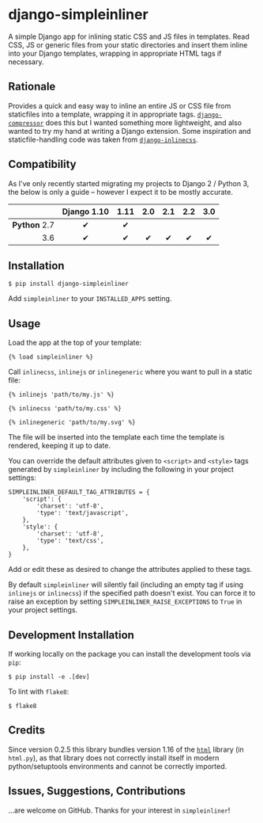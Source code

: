 # django-simpleinliner

A simple Django app for inlining static CSS and JS files in templates. Read CSS, JS or generic files from your static directories and insert them inline into your Django templates, wrapping in appropriate HTML tags if necessary.

## Rationale

Provides a quick and easy way to inline an entire JS or CSS file from staticfiles into a template, wrapping it in appropriate tags. [`django-compressor`](https://github.com/django-compressor/django-compressor) does this but I wanted something more lightweight, and also wanted to try my hand at writing a Django extension. Some inspiration and staticfile-handling code was taken from [`django-inlinecss`](https://github.com/roverdotcom/django-inlinecss/).

## Compatibility

As I've only recently started migrating my projects to Django 2 / Python 3, the below is only a guide – however I expect it to be mostly accurate.

|                | Django 1.10   | 1.11 | 2.0 | 2.1 | 2.2 | 3.0 |
|---------------:|:-------------:|:----:|:---:|:---:|:---:|:---:|
| **Python** 2.7 | ✔             | ✔    |     |     |     |     |
| 3.6            | ✔             | ✔    | ✔   | ✔   | ✔   | ✔   |

## Installation

```
$ pip install django-simpleinliner
```

Add `simpleinliner` to your `INSTALLED_APPS` setting.

## Usage

Load the app at the top of your template:

```
{% load simpleinliner %}
```

Call `inlinecss`, `inlinejs` or `inlinegeneric` where you want to pull in a static file:

```
{% inlinejs 'path/to/my.js' %}

{% inlinecss 'path/to/my.css' %}

{% inlinegeneric 'path/to/my.svg' %}
```

The file will be inserted into the template each time the template is rendered, keeping it up to date.

You can override the default attributes given to `<script>` and `<style>` tags generated by `simpleinliner` by including the following in your project settings:

```
SIMPLEINLINER_DEFAULT_TAG_ATTRIBUTES = {
    'script': {
        'charset': 'utf-8',
        'type': 'text/javascript',
    },
    'style': {
        'charset': 'utf-8',
        'type': 'text/css',
    },
}
```

Add or edit these as desired to change the attributes applied to these tags.

By default `simpleinliner` will silently fail (including an empty tag if using `inlinejs` or `inlinecss`) if the specified path doesn't exist. You can force it to raise an exception by setting `SIMPLEINLINER_RAISE_EXCEPTIONS` to `True` in your project settings.

## Development Installation

If working locally on the package you can install the development tools via `pip`:

```shell
$ pip install -e .[dev]
```

To lint with `flake8`:

```shell
$ flake8
```

## Credits

Since version 0.2.5 this library bundles version 1.16 of the [`html`](https://pypi.org/project/html/) library (in `html.py`), as that library does not correctly install itself in modern python/setuptools environments and cannot be correctly imported.

## Issues, Suggestions, Contributions

...are welcome on GitHub. Thanks for your interest in `simpleinliner`!

